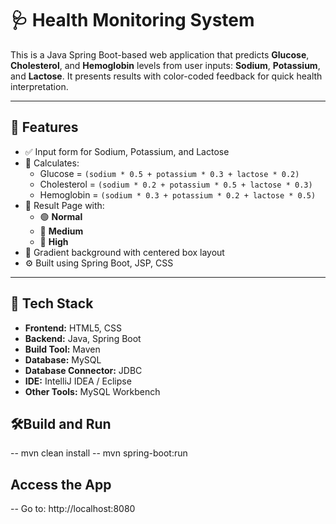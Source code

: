# 🩺 Health Monitoring System

This is a Java Spring Boot-based web application that predicts **Glucose**, **Cholesterol**, and **Hemoglobin** levels from user inputs: **Sodium**, **Potassium**, and **Lactose**. It presents results with color-coded feedback for quick health interpretation.

---

## 🌟 Features

- ✅ Input form for Sodium, Potassium, and Lactose
- 🧠 Calculates:
  - Glucose = `(sodium * 0.5 + potassium * 0.3 + lactose * 0.2)`
  - Cholesterol = `(sodium * 0.2 + potassium * 0.5 + lactose * 0.3)`
  - Hemoglobin = `(sodium * 0.3 + potassium * 0.2 + lactose * 0.5)`
- 🎨 Result Page with:
  - 🟢 **Normal**
  - 🔵 **Medium**
  - 🔴 **High**
- 📐 Gradient background with centered box layout
- ⚙️ Built using Spring Boot, JSP, CSS

---

## 🧩 Tech Stack

- **Frontend:** HTML5, CSS  
- **Backend:** Java, Spring Boot  
- **Build Tool:** Maven  
- **Database:** MySQL  
- **Database Connector:** JDBC   
- **IDE:** IntelliJ IDEA / Eclipse    
- **Other Tools:** MySQL Workbench

## 🛠️Build and Run
-- mvn clean install
-- mvn spring-boot:run

## Access the App
-- Go to: http://localhost:8080



